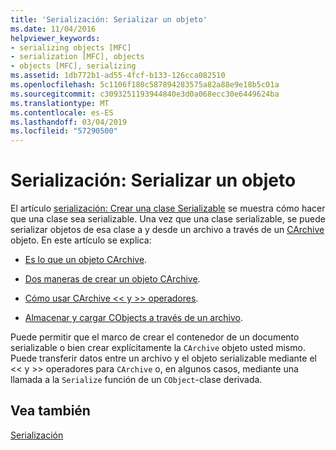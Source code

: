 ```yaml
---
title: 'Serialización: Serializar un objeto'
ms.date: 11/04/2016
helpviewer_keywords:
- serializing objects [MFC]
- serialization [MFC], objects
- objects [MFC], serializing
ms.assetid: 1db772b1-ad55-4fcf-b133-126cca082510
ms.openlocfilehash: 5c1106f180c587894283575a82a88e9e18b5c01a
ms.sourcegitcommit: c3093251193944840e3d0a068ecc30e6449624ba
ms.translationtype: MT
ms.contentlocale: es-ES
ms.lasthandoff: 03/04/2019
ms.locfileid: "57290500"
---
```

# <a name="serialization-serializing-an-object"></a>Serialización: Serializar un objeto

El artículo [serialización: Crear una clase Serializable](../mfc/serialization-making-a-serializable-class.md) se muestra cómo hacer que una clase sea serializable. Una vez que una clase serializable, se puede serializar objetos de esa clase a y desde un archivo a través de un [CArchive](../mfc/reference/carchive-class.md) objeto. En este artículo se explica:

- [Es lo que un objeto CArchive](../mfc/what-is-a-carchive-object.md).

- [Dos maneras de crear un objeto CArchive](../mfc/two-ways-to-create-a-carchive-object.md).

- [Cómo usar CArchive <\< y >> operadores](../mfc/using-the-carchive-output-and-input-operators.md).

- [Almacenar y cargar CObjects a través de un archivo](../mfc/storing-and-loading-cobjects-via-an-archive.md).

Puede permitir que el marco de crear el contenedor de un documento serializable o bien crear explícitamente la `CArchive` objeto usted mismo. Puede transferir datos entre un archivo y el objeto serializable mediante el <\< y >> operadores para `CArchive` o, en algunos casos, mediante una llamada a la `Serialize` función de un `CObject`-clase derivada.

## <a name="see-also"></a>Vea también

[Serialización](../mfc/serialization-in-mfc.md)
